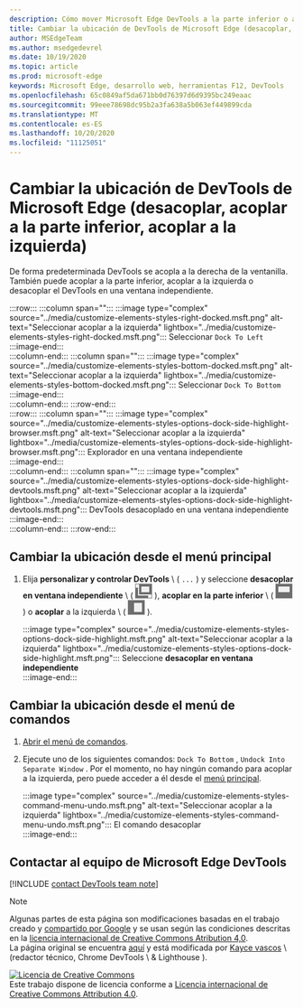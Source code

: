 ```yaml
---
description: Cómo mover Microsoft Edge DevTools a la parte inferior o a la izquierda de la ventanilla o a una ventana independiente.
title: Cambiar la ubicación de DevTools de Microsoft Edge (desacoplar, acoplar a la parte inferior, acoplar a la izquierda)
author: MSEdgeTeam
ms.author: msedgedevrel
ms.date: 10/19/2020
ms.topic: article
ms.prod: microsoft-edge
keywords: Microsoft Edge, desarrollo web, herramientas F12, DevTools
ms.openlocfilehash: 65c0849af5da671bb0d76397d6d9395bc249eaac
ms.sourcegitcommit: 99eee78698dc95b2a3fa638a5b063ef449899cda
ms.translationtype: MT
ms.contentlocale: es-ES
ms.lasthandoff: 10/20/2020
ms.locfileid: "11125051"
---
```

<!-- Copyright Kayce Basques 

   Licensed under the Apache License, Version 2.0 (the "License");
   you may not use this file except in compliance with the License.
   You may obtain a copy of the License at

       https://www.apache.org/licenses/LICENSE-2.0

   Unless required by applicable law or agreed to in writing, software
   distributed under the License is distributed on an "AS IS" BASIS,
   WITHOUT WARRANTIES OR CONDITIONS OF ANY KIND, either express or implied.
   See the License for the specific language governing permissions and
   limitations under the License.  -->

# Cambiar la ubicación de DevTools de Microsoft Edge (desacoplar, acoplar a la parte inferior, acoplar a la izquierda)  

De forma predeterminada DevTools se acopla a la derecha de la ventanilla.  También puede acoplar a la parte inferior, acoplar a la izquierda o desacoplar el DevTools en una ventana independiente.  

:::row:::
   :::column span="":::
      :::image type="complex" source="../media/customize-elements-styles-right-docked.msft.png" alt-text="Seleccionar acoplar a la izquierda" lightbox="../media/customize-elements-styles-right-docked.msft.png":::
         Seleccionar `Dock To Left`  
      :::image-end:::  
   :::column-end:::
   :::column span="":::
      :::image type="complex" source="../media/customize-elements-styles-bottom-docked.msft.png" alt-text="Seleccionar acoplar a la izquierda" lightbox="../media/customize-elements-styles-bottom-docked.msft.png":::
         Seleccionar `Dock To Bottom`  
      :::image-end:::  
   :::column-end:::
:::row-end:::  
:::row:::
   :::column span="":::
      :::image type="complex" source="../media/customize-elements-styles-options-dock-side-highlight-browser.msft.png" alt-text="Seleccionar acoplar a la izquierda" lightbox="../media/customize-elements-styles-options-dock-side-highlight-browser.msft.png":::
         Explorador en una ventana independiente  
      :::image-end:::  
   :::column-end:::
   :::column span="":::
      :::image type="complex" source="../media/customize-elements-styles-options-dock-side-highlight-devtools.msft.png" alt-text="Seleccionar acoplar a la izquierda" lightbox="../media/customize-elements-styles-options-dock-side-highlight-devtools.msft.png":::
         DevTools desacoplado en una ventana independiente  
      :::image-end:::  
   :::column-end:::
:::row-end:::  

## Cambiar la ubicación desde el menú principal  

1.  Elija **personalizar y controlar DevTools** \ ( `...` \) y seleccione **desacoplar en ventana independiente** \ ( ![ desacoplar ][ImageUndockIcon] \), **acoplar en la parte inferior** \ ( ![ acoplar a la inferior ][ImageBottomIcon] \) o **acoplar** a la izquierda \ ( ![ acoplar a la izquierda ][ImageLeftIcon] \).  
    
    :::image type="complex" source="../media/customize-elements-styles-options-dock-side-highlight.msft.png" alt-text="Seleccionar acoplar a la izquierda" lightbox="../media/customize-elements-styles-options-dock-side-highlight.msft.png":::
       Seleccione **desacoplar en ventana independiente**  
    :::image-end:::  
    
## Cambiar la ubicación desde el menú de comandos  

1.  [Abrir el menú de comandos][DevtoolsCommandMenu].  
1.  Ejecute uno de los siguientes comandos: `Dock To Bottom` , `Undock Into Separate Window` .  Por el momento, no hay ningún comando para acoplar a la izquierda, pero puede acceder a él desde el [menú principal](#change-placement-from-the-main-menu).  
    
    :::image type="complex" source="../media/customize-elements-styles-command-menu-undo.msft.png" alt-text="Seleccionar acoplar a la izquierda" lightbox="../media/customize-elements-styles-command-menu-undo.msft.png":::
       El comando desacoplar  
    :::image-end:::  
    
## Contactar al equipo de Microsoft Edge DevTools  

[!INCLUDE [contact DevTools team note](../includes/contact-devtools-team-note.md)]  

<!-- image links -->  

[ImageUndockIcon]: ../media/undock-icon.msft.png  
[ImageBottomIcon]: ../media/bottom-icon.msft.png  
[ImageLeftIcon]: ../media/left-icon.msft.png  

<!-- links -->  

[DevtoolsCommandMenu]: ../command-menu/index.md "Ejecutar comandos con el menú de comandos de Microsoft Edge DevTools | Microsoft docs"  

> [!NOTE]
> Algunas partes de esta página son modificaciones basadas en el trabajo creado y [compartido por Google][GoogleSitePolicies] y se usan según las condiciones descritas en la [licencia internacional de Creative Commons Atribution 4,0][CCA4IL].  
> La página original se encuentra [aquí](https://developers.google.com/web/tools/chrome-devtools/customize/placement) y está modificada por [Kayce vascos][KayceBasques] \ (redactor técnico, Chrome DevTools \ & Lighthouse \).  

[![Licencia de Creative Commons][CCby4Image]][CCA4IL]  
Este trabajo dispone de licencia conforme a [Licencia internacional de Creative Commons Attribution 4.0][CCA4IL].  

[CCA4IL]: https://creativecommons.org/licenses/by/4.0  
[CCby4Image]: https://i.creativecommons.org/l/by/4.0/88x31.png  
[GoogleSitePolicies]: https://developers.google.com/terms/site-policies  
[KayceBasques]: https://developers.google.com/web/resources/contributors/kaycebasques  

